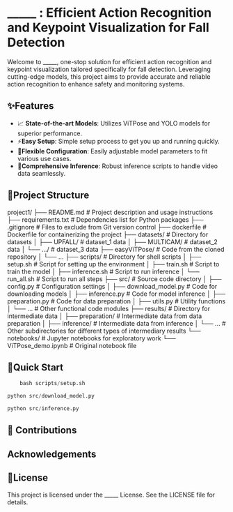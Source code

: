 # _____ : Efficient Action Recognition and Keypoint Visualization for Fall Detection
Welcome to _____, one-stop solution for efficient action recognition and keypoint visualization tailored specifically for fall detection. Leveraging cutting-edge models, this project aims to provide accurate and reliable action recognition to enhance safety and monitoring systems.

## ✨Features
- 📈 **State-of-the-art Models**: Utilizes ViTPose and YOLO models for superior performance.
- ⚡**Easy Setup**: Simple setup process to get you up and running quickly.
- 🔧**Flexible Configuration**: Easily adjustable model parameters to fit various use cases.
- 🧠**Comprehensive Inference**: Robust inference scripts to handle video data seamlessly.

## 📂Project Structure
project1/
├── README.md                  # Project description and usage instructions
├── requirements.txt           # Dependencies list for Python packages
├── .gitignore                 # Files to exclude from Git version control
├── dockerfile                 # Dockerfile for containerizing the project
├── datasets/                  # Directory for datasets
│   ├── UPFALL/                # dataset_1 data
│   ├── MULTICAM/              # dataset_2 data
│   └── .../              # dataset_3 data
├── easyViTPose/               # Code from the cloned repository
│   └── ...
├── scripts/                   # Directory for shell scripts
│   ├── setup.sh               # Script for setting up the environment
│   ├── train.sh               # Script to train the model
│   ├── inference.sh           # Script to run inference
│   └── run_all.sh             # Script to run all steps
├── src/                       # Source code directory
│   ├── config.py              # Configuration settings
│   ├── download_model.py      # Code for downloading models
│   ├── inference.py           # Code for model inference
│   ├── preparation.py         # Code for data preparation
│   ├── utils.py               # Utility functions
│   └── ...                    # Other functional code modules
├── results/                   # Directory for intermediate data
│   ├── preparation/           # Intermediate data from data preparation
│   ├── inference/             # Intermediate data from inference
│   └── ...                    # Other subdirectories for different types of intermediary results
└── notebooks/                 # Jupyter notebooks for exploratory work
    └── ViTPose_demo.ipynb     # Original notebook file


## 🚀Quick Start

```python
    bash scripts/setup.sh
```

```python
python src/download_model.py
```

```python
python src/inference.py
```

## 🤝 Contributions


## Acknowledgements


## 📜License
This project is licensed under the _____ License. See the LICENSE file for details.

